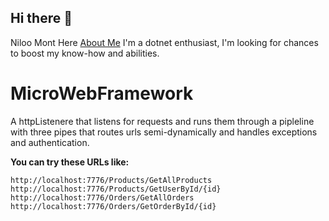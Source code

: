 ## Hi there 👋
Niloo Mont Here [About Me](https://www.linkedin.com/in/niloufar-mont/)
I'm a dotnet enthusiast, I'm looking for chances to boost my know-how and abilities.

# MicroWebFramework
A httpListenere that listens for requests and runs them through a pipleline with three pipes that routes urls semi-dynamically and handles exceptions and authentication.

**You can try these URLs like:**
```
http://localhost:7776/Products/GetAllProducts
http://localhost:7776/Products/GetUserById/{id}
http://localhost:7776/Orders/GetAllOrders
http://localhost:7776/Orders/GetOrderById/{id}
```